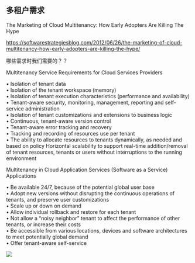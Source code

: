 
## 多租户需求

The Marketing of Cloud Multitenancy: How Early Adopters Are Killing The Hype

https://softwarestrategiesblog.com/2012/06/26/the-marketing-of-cloud-multitenancy-how-early-adopters-are-killing-the-hype/

哪些需求时我们需要的？？


Multitenancy Service Requirements for Cloud Services Providers

• Isolation of tenant data  
• Isolation of the tenant workspace (memory)  
• Isolation of tenant execution characteristics (performance and availability)  
• Tenant-aware security, monitoring, management, reporting and self-service administration  
• Isolation of tenant customizations and extensions to business logic  
• Continuous, tenant-aware version control  
• Tenant-aware error tracking and recovery  
• Tracking and recording of resources use per tenant  
• The ability to allocate resources to tenants dynamically, as needed and based on policy Horizontal scalability to support real-time addition/removal of tenant resources, tenants or users without interruptions to the running environment  

Multitenancy in Cloud Application Services (Software as a Service) Applications

• Be available 24/7, because of the potential global user base  
• Adopt new versions without disrupting the continuous operations of tenants, and preserve user customizations  
• Scale up or down on demand  
• Allow individual rollback and restore for each tenant  
• Not allow a “noisy neighbor” tenant to affect the performance of other tenants, or increase their costs  
• Be accessible from various locations, devices and software architectures to meet potentially global demand  
• Offer tenant-aware self-service  


![](https://blog.fleeto.us/post/an-overview-of-sandboxed-container/images/image1.png)

